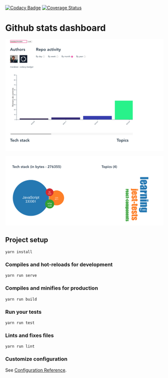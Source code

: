 [![Codacy Badge](https://api.codacy.com/project/badge/Grade/2b667a5226ba4e49b09cdb792d225601)](https://app.codacy.com/gh/marabesi/github-stats-dashboard?utm_source=github.com&utm_medium=referral&utm_content=marabesi/github-stats-dashboard&utm_campaign=Badge_Grade_Settings)
[![Coverage Status](https://coveralls.io/repos/github/marabesi/github-stats-dashboard/badge.svg?branch=master)](https://coveralls.io/github/marabesi/github-stats-dashboard?branch=master)

# Github stats dashboard

![Activity](activity.png)

![Details](details.png)

## Project setup
```
yarn install
```

### Compiles and hot-reloads for development
```
yarn run serve
```

### Compiles and minifies for production
```
yarn run build
```

### Run your tests
```
yarn run test
```

### Lints and fixes files
```
yarn run lint
```

### Customize configuration
See [Configuration Reference](https://cli.vuejs.org/config/).

